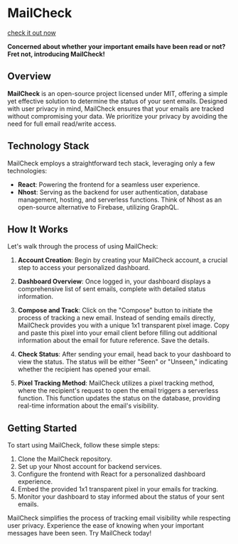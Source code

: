 # MailCheck

[check it out now](https://mail-check-3.vercel.app)

**Concerned about whether your important emails have been read or not? Fret not, introducing MailCheck!**

## Overview

**MailCheck** is an open-source project licensed under MIT, offering a simple yet effective solution to determine the status of your sent emails. Designed with user privacy in mind, MailCheck ensures that your emails are tracked without compromising your data. We prioritize your privacy by avoiding the need for full email read/write access.

## Technology Stack

MailCheck employs a straightforward tech stack, leveraging only a few technologies:

- **React**: Powering the frontend for a seamless user experience.
- **Nhost**: Serving as the backend for user authentication, database management, hosting, and serverless functions. Think of Nhost as an open-source alternative to Firebase, utilizing GraphQL.

## How It Works

Let's walk through the process of using MailCheck:

1. **Account Creation**: Begin by creating your MailCheck account, a crucial step to access your personalized dashboard.

2. **Dashboard Overview**: Once logged in, your dashboard displays a comprehensive list of sent emails, complete with detailed status information.

3. **Compose and Track**: Click on the "Compose" button to initiate the process of tracking a new email. Instead of sending emails directly, MailCheck provides you with a unique 1x1 transparent pixel image. Copy and paste this pixel into your email client before filling out additional information about the email for future reference. Save the details.

4. **Check Status**: After sending your email, head back to your dashboard to view the status. The status will be either "Seen" or "Unseen," indicating whether the recipient has opened your email.

5. **Pixel Tracking Method**: MailCheck utilizes a pixel tracking method, where the recipient's request to open the email triggers a serverless function. This function updates the status on the database, providing real-time information about the email's visibility.

## Getting Started

To start using MailCheck, follow these simple steps:

1. Clone the MailCheck repository.
2. Set up your Nhost account for backend services.
3. Configure the frontend with React for a personalized dashboard experience.
4. Embed the provided 1x1 transparent pixel in your emails for tracking.
5. Monitor your dashboard to stay informed about the status of your sent emails.

MailCheck simplifies the process of tracking email visibility while respecting user privacy. Experience the ease of knowing when your important messages have been seen. Try MailCheck today!
